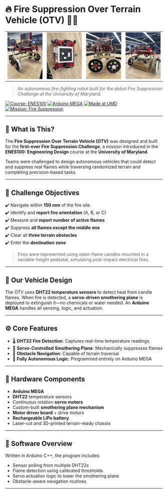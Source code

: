 # 🔥 Fire Suppression Over Terrain Vehicle (OTV) 🚒🌲

<table>
  <tr>
    <td><img src="assets/solo.jpeg" alt="Solo View" width="250"/></td>
    <td><img src="assets/top.jpeg" alt="Top View" width="250"/></td>
    <td><img src="assets/side.jpeg" alt="Side View" width="250"/></td>
    <td><img src="assets/pedestal.jpeg" alt="pedestal" width="250"/></td>
  </tr>
</table>

> _An autonomous fire-fighting robot built for the debut Fire Suppression Challenge at the University of Maryland._

[![Course: ENES100](https://img.shields.io/badge/Course-ENES100-red.svg)](#)
[![Arduino MEGA](https://img.shields.io/badge/Controller-Arduino%20MEGA-blue.svg)](#)
[![Made at UMD](https://img.shields.io/badge/Made%20at-UMD-ffcc00.svg)](#)
[![Mission: Fire Suppression](https://img.shields.io/badge/Mission-Fire%20Suppression-critical.svg)](#)

---

## 🏁 What is This?

The **Fire Suppression Over Terrain Vehicle (OTV)** was designed and built for the **first-ever Fire Suppression Challenge**, a mission introduced in the **ENES100: Engineering Design** course at the **University of Maryland**.

Teams were challenged to design autonomous vehicles that could detect and suppress real flames while traversing randomized terrain and completing precision-based tasks.

---

## 🎯 Challenge Objectives

✔️ Navigate within **150 mm** of the fire site  
✔️ Identify and **report fire orientation** (A, B, or C)  
✔️ Measure and **report number of active flames**  
✔️ Suppress **all flames except the middle one**  
✔️ Clear all **three terrain obstacles**  
✔️ Enter the **destination zone**

> Fires were represented using open-flame candles mounted in a variable-height pedestal, simulating post-impact electrical fires.

---

## 🔧 Our Vehicle Design

The OTV uses **DHT22 temperature sensors** to detect heat from candle flames. When fire is detected, a **servo-driven smothering plane** is deployed to extinguish it—no chemicals or water needed. An **Arduino MEGA** handles all sensing, logic, and actuation.

---

## ⚙️ Core Features

- 🌡️ **DHT22 Fire Detection**: Captures real-time temperature readings
- 🔁 **Servo-Controlled Smothering Plane**: Mechanically suppresses flames
- 🚗 **Obstacle Navigation**: Capable of terrain traversal
- 🧠 **Fully Autonomous Logic**: Programmed entirely on Arduino MEGA

---

## 🧰 Hardware Components

- **Arduino MEGA**
- **DHT22** temperature sensors
- Continuous rotation **servo motors**
- Custom-built **smothering plane mechanism**
- **Motor driver board** + drive motors
- **Rechargeable LiPo battery**
- Laser-cut and 3D-printed terrain-ready chassis

---

## 🧠 Software Overview

Written in Arduino C++, the program includes:

- Sensor polling from multiple DHT22s
- Flame detection using calibrated thresholds
- Servo actuation logic to lower the smothering plane
- Obstacle-aware navigation routines

---
